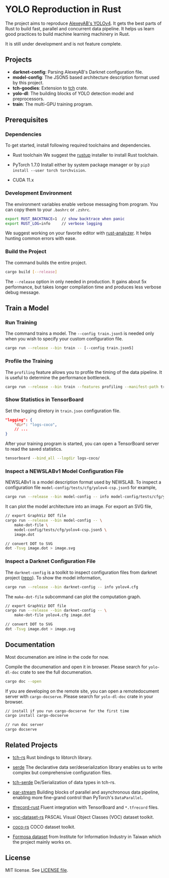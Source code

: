 # YOLO Reproduction in Rust

The project aims to reproduce [AlexeyAB's YOLOv4](https://github.com/AlexeyAB/darknet).
It gets the best parts of Rust to build fast, parallel and concurrent data pipeline.
It helps us learn good practices to build machine learning machinery in Rust.

It is still under development and is not feature complete.

## Projects

- **darknet-config**: Parsing AlexeyAB's Darknet configuration file.
- **model-config**: The JSON5 based architecture description format used by this project.
- **tch-goodies**: Extension to [tch](https://github.com/LaurentMazare/tch-rs) crate.
- **yolo-dl**: The building blocks of YOLO detection model and preprocessors.
- **train**: The multi-GPU training program.

## Prerequisites

### Dependencies

To get started, install following required toolchains and dependencies.

- Rust toolchain
We suggest the [rustup](https://rustup.rs/) installer to install Rust toolchain.

- PyTorch 1.7.0
Install either by system package manager or by `pip3 install --user torch torchvision`.

- CUDA 11.x

### Development Environment

The environment variables enable verbose messaging from program. You can copy them to your `.bashrc` or `.zshrc`.

```sh
export RUST_BACKTRACE=1  // show backtrace when panic
export RUST_LOG=info     // verbose logging
```

We suggest working on your favorite editor with [rust-analyzer](https://rust-analyzer.github.io/manual.html). It helps hunting common errors with ease.

### Build the Project

The command builds the entire project.

```sh
cargo build [--release]
```

The `--release` option in only needed in production. It gains about 5x performance, but takes longer compilation time and produces less verbose debug message.

## Train a Model

### Run Training

The command trains a model. The `--config train.json5` is needed only when you wish to specify your custom configuration file.

```sh
cargo run --release --bin train -- [--config train.json5]
```

### Profile the Training

The `profiling` feature allows you to profile the timing of the data pipeline. It is useful to determine the performance bottleneck.

```sh
cargo run --release --bin train --features profiling --manifest-path train/Cargo.toml
```

### Show Statistics in TensorBoard

Set the logging diretory in `train.json` configuration file.

```json
"logging": {
    "dir": "logs-coco",
    // ...
}

```

After your training program is started, you can open a TensorBoard server to read the saved statistics.

```sh
tensorboard --bind_all --logdir logs-coco/
```

### Inspect a NEWSLABv1 Model Configuration File

NEWSLABv1 is a model description format used by NEWSLAB. To inspect a configuration file `model-config/tests/cfg/yolov4-csp.json5` for example,

```sh
cargo run --release --bin model-config -- info model-config/tests/cfg/yolov4-csp.json5
```

It can plot the model architecture into an image. For export an SVG file,


```sh
// export GraphViz DOT file
cargo run --release --bin model-config -- \
    make-dot-file \
    model-config/tests/cfg/yolov4-csp.json5 \
    image.dot

// convert DOT to SVG
dot -Tsvg image.dot > image.svg
```

### Inspect a Darknet Configuration File

The `darknet-config` is a toolkit to inspect configuration files from darknet project ([repo](https://github.com/AlexeyAB/darknet)). To show the model information,

```sh
cargo run --release --bin darknet-config -- info yolov4.cfg
```

The `make-dot-file` subcommand can plot the computation graph.

```sh
// export GraphViz DOT file
cargo run --release --bin darknet-config -- \
    make-dot-file yolov4.cfg image.dot

// convert DOT to SVG
dot -Tsvg image.dot > image.svg
```

## Documentation

Most documenation are inline in the code for now.

Compile the documenation and open it in browser. Please search for `yolo-dl-doc` crate to see the full documenation.

```sh
cargo doc --open
```

If you are developing on the remote site, you can open a remotedocument server with `cargo-docserve`. Please search for `yolo-dl-doc` crate in your browser.

```sh
// install if you run cargo-docserve for the first time
cargo install cargo-docserve

// run doc server
cargo docserve
```

## Related Projects

- [tch-rs](https://github.com/LaurentMazare/tch-rs)
Rust bindings to libtorch library.

- [serde](https://github.com/serde-rs/serde)
The declarative data ser/deserialization library enables us to write complex but comprehensive configuration files.

- [tch-serde](https://github.com/jerry73204/tch-serde)
De/Serialization of data types in tch-rs.

- [par-stream](https://github.com/jerry73204/par-stream)
Building blocks of parallel and asynchronous data pipeline, enabling more fine-grand control than PyTorch's `DataParallel`.

- [tfrecord-rust](https://github.com/jerry73204/rust-tfrecord)
Fluent integration with TensorBoard and `*.tfrecord` files.

- [voc-dataset-rs](https://github.com/jerry73204/voc-dataset-rs)
PASCAL Visual Object Classes (VOC) dataset toolkit.

- [coco-rs](https://github.com/jerry73204/coco-rs)
COCO dataset toolkit.

- [Formosa dataset](https://www.iii.org.tw/Product/TransferDBDetail.aspx?tdp_sqno=3345&fm_sqno=23) from Institute for Information Industry in Taiwan which the project mainly works on.

## License

MIT license. See [LICENSE file](LICENSE.txt).
